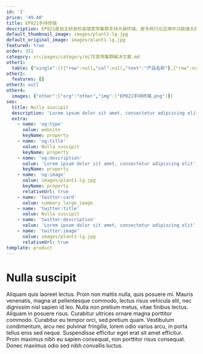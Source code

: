 ```yaml
---
id: '1'
price: '49.40'
title: EP821手持终端
description: EP821是自主研发的高端宽带集群手持大屏终端，是专网行业应用中功能强大的集群终端，能同时支持私密呼叫、组呼、短信彩信、宽带数据接入、视频调度业务及多业务并发。支持5寸高亮触摸屏，Android智能操作系统，可广泛应用于多行业，实现专业集群调度、多媒体调度及宽带数据功能。
default_thumbnail_image: images/plant1-lg.jpg
default_original_image: images/plant1-lg.jpg
featured: true
order: 351
category: src/pages/category/eLTE宽带集群解决方案.md
other1: 
  table: {"single":[[{"row":null,"col":null,"text":"产品名称"},{"row":null,"col":null,"text":"EP821"}],[{"row":null,"col":null,"text":"整机尺寸（mm）"},{"row":null,"col":null,"text":"158（高度）×76（宽度）×20（深度）"}],[{"row":null,"col":null,"text":"屏幕尺寸"},{"row":null,"col":null,"text":"5英寸"}],[{"row":null,"col":null,"text":"分辨率"},{"row":null,"col":null,"text":"1920x1080"}],[{"row":null,"col":null,"text":"触摸屏"},{"row":null,"col":null,"text":"支持"}],[{"row":null,"col":null,"text":"前置摄像头"},{"row":null,"col":null,"text":"800万像素"}],[{"row":null,"col":null,"text":"后置摄像头"},{"row":null,"col":null,"text":"1200万像素"}],[{"row":null,"col":null,"text":"Wi-Fi"},{"row":null,"col":null,"text":"支持2.4G和5G，IEEE802.11b/g/n"}],[{"row":null,"col":null,"text":"蓝牙"},{"row":null,"col":null,"text":"4.1 EDR"}],[{"row":null,"col":null,"text":"NFC"},{"row":null,"col":null,"text":"支持"}],[{"row":null,"col":null,"text":"LTE工作频段（MHz）"},{"row":null,"col":null,"text":"1.4G：1447～1467MHz\n1.8G：1785～1805MHz\n其他：Band 1/2/3/4/5/7/8/20/26/28/38/39/40/41/68（低5M）"}],[{"row":null,"col":null,"text":"公网工作频段（MHz）"},{"row":null,"col":null,"text":"GSM：900/1800/1900\nUMTS：B1/B2/B8\nLTE：Band 1/2/3/4/5/7/8/20/26/28/38/39/40/41/68（低5M）\n"}],[{"row":null,"col":null,"text":"防护等级"},{"row":null,"col":null,"text":"IP68"}]]}
other2:
  features: []
other3: null
other4:
  images: {"other":{"org":"other","img":["EP821手持终端.png"]}}
seo:
  title: Nulla suscipit
  description: 'Lorem ipsum dolor sit amet, consectetur adipiscing elit'
  extra:
    - name: 'og:type'
      value: website
      keyName: property
    - name: 'og:title'
      value: Nulla suscipit
      keyName: property
    - name: 'og:description'
      value: 'Lorem ipsum dolor sit amet, consectetur adipiscing elit'
      keyName: property
    - name: 'og:image'
      value: images/plant1-lg.jpg
      keyName: property
      relativeUrl: true
    - name: 'twitter:card'
      value: summary_large_image
    - name: 'twitter:title'
      value: Nulla suscipit
    - name: 'twitter:description'
      value: 'Lorem ipsum dolor sit amet, consectetur adipiscing elit'
    - name: 'twitter:image'
      value: images/plant1-lg.jpg
      relativeUrl: true
template: product
---
```


# Nulla suscipit

Aliquam quis laoreet lectus. Proin non mattis nulla, quis posuere mi. Mauris venenatis, magna at pellentesque commodo, lectus risus vehicula elit, nec dignissim nisl sapien id leo. Nulla non pretium metus, vitae finibus lectus. Aliquam in posuere risus. Curabitur ultrices ornare magna porttitor commodo. Curabitur eu tempor orci, sed pretium quam. Vestibulum condimentum, arcu nec pulvinar fringilla, lorem odio varius arcu, in porta tellus eros sed neque. Suspendisse efficitur eget erat sit amet efficitur. Proin maximus nibh eu sapien consequat, non porttitor risus consequat. Donec maximus odio sed nibh convallis luctus.